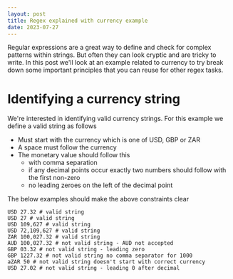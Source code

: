 ```yaml
---
layout: post
title: Regex explained with currency example
date: 2023-07-27
---
```


Regular expressions are a great way to define and check for complex patterns within strings. But often they can look cryptic and are tricky to write. In this post we'll look at an example related to currency to try break down some important principles that you can reuse for other regex tasks.


# Identifying a currency string

We're interested in identifying valid currency strings. For this example we define a valid string as follows

- Must start with the currency which is one of USD, GBP or ZAR
- A space must follow the currency
- The monetary value should follow this 
  - with comma separation 
  - if any decimal points occur exactly two numbers should follow with the first non-zero 
  - no leading zeroes on the left of the decimal point


The below examples should make the above constraints clear

```
USD 27.32 # valid string
USD 27 # valid string
USD 109,627 # valid string
USD 72,109,627 # valid string
ZAR 100,027.32 # valid string
AUD 100,027.32 # not valid string - AUD not accepted
GBP 03.32 # not valid string - leading zero
GBP 1227.32 # not valid string no comma separator for 1000
aZAR 50 # not valid string doesn't start with correct currency
USD 27.02 # not valid string - leading 0 after decimal
```